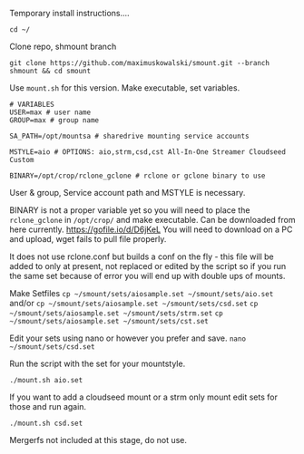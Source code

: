 Temporary install instructions....

`cd ~/`

Clone repo, shmount branch

```
git clone https://github.com/maximuskowalski/smount.git --branch shmount && cd smount
```

Use `mount.sh` for this version. Make executable, set variables.

```
# VARIABLES
USER=max # user name
GROUP=max # group name

SA_PATH=/opt/mountsa # sharedrive mounting service accounts

MSTYLE=aio # OPTIONS: aio,strm,csd,cst All-In-One Streamer Cloudseed Custom

BINARY=/opt/crop/rclone_gclone # rclone or gclone binary to use

```

User & group, Service account path and MSTYLE is necessary. 

BINARY is not a proper variable yet so you will need to place the `rclone_gclone` in `/opt/crop/` and make executable.
Can be downloaded from here currently. https://gofile.io/d/D6jKeL You will need to download on a PC and upload, wget fails to pull file properly.

It does not use rclone.conf but builds a conf on the fly - this file will be added to only at present, not replaced or edited by the script so if you run the same set because of error you will end up with double ups of mounts.

Make Setfiles
`cp ~/smount/sets/aiosample.set ~/smount/sets/aio.set`
and/or
`cp ~/smount/sets/aiosample.set ~/smount/sets/csd.set`
`cp ~/smount/sets/aiosample.set ~/smount/sets/strm.set`
`cp ~/smount/sets/aiosample.set ~/smount/sets/cst.set`

Edit your sets using nano or however you prefer and save.
`nano ~/smount/sets/csd.set`

Run the script with the set for your mountstyle.

`./mount.sh aio.set`

If you want to add a cloudseed mount or a strm only mount edit sets for those and run again.

`./mount.sh csd.set`

Mergerfs not included at this stage, do not use.
